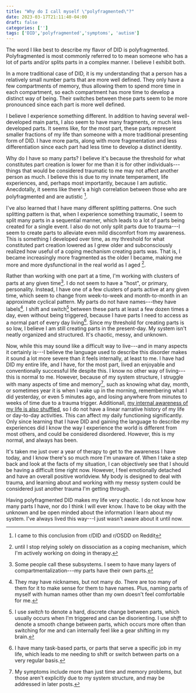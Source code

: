 ```yaml
---
title: "Why do I call myself \"polyfragmented\"?"
date: 2023-03-17T21:11:40-04:00
draft: false
categories: ['']
tags: ['DID','polyfragmented','symptoms', 'autism']
---
```



The word I like best to describe my flavor of DID is polyfragmented. 
Polyfragmented is most commonly referred to to mean someone who has a lot of parts and/or splits parts in a complex manner. I believe I exhibit both.

In a more traditional case of DID, it is my understanding that a person has a relatively small number parts that are more well defined. They only have a few compartments of memory, thus allowing them to spend more time in each compartment, so each compartment has more time to develop a distinct way of being. Their switches between these parts seem to be more pronounced since each part is more well defined.  

I believe I experience something different. In addition to having several well-developed main parts, I also seem to have many fragments, or much less developed parts. It seems like, for the most part, these parts represent smaller fractions of my life than someone with a more traditional presenting form of DID. I have more parts, along with more fragmentation and less differentiation since each part had less time to develop a distinct identity. 
[^1]: They may have nicknames, but not many do. There are too many of them for it to make sense for them to have names. Plus, naming parts of myself with human names other than my own doesn't feel comfortable for me.

Why do I have so many parts? I believe it's because the threshold for what constitutes part creation is lower for me than it is for other individuals---things that would be considered traumatic to me may not affect another person as much. I believe this is due to my innate temperament, life experiences, and, perhaps most importantly, because I am autistic. Anecdotally, it seems like there's a high correlation between those who are polyfragmented and are autistic [^2].

[^2]: I came to this conclusion from r/DID and r/OSDD on Reddit

I've also learned that I have many different splitting patterns.
One such splitting pattern is that, when I experience something traumatic, I seem to split many parts in a sequential manner, which leads to a lot of parts being created for a single event.
I also do not only split parts due to trauma---I seem to create parts to alleviate even mild discomfort from my awareness. This is something I developed over time, as my threshold for what constituted part creation lowered as I grew older and subconsciously realized how useful of a coping mechanism creating parts was. That is, I became increasingly more fragmented as the older I became, making me more and more dysfunctional in the real world as I aged [^7].


[^7]: until I stop relying solely on dissociation as a coping mechanism, which I'm actively working on doing in therapy.



Rather than working with one part at a time, I'm working with clusters of parts at any given time[^5]. 
I do not seem to have a "host", or primary, personality. Instead, I have one of a few clusters of parts active at any given time, which seem to change from week-to-week and month-to-month in an approximate cyclical pattern.
My parts do not have names---they have labels[^1].
I shift and switch[^6] between these parts at least a few dozen times a day, even without being triggered, because I have parts I need to access as a normal part of every day living[^10]. 
Since my threshold for creating parts is so low, I believe I am still creating parts in the present-day.
My system isn't neatly organized and structured. It's chaotic, messy, and unknown.
[^5]: Some people call these subsystems. I seem to have many layers of compartmentalization---my parts have their own parts.
[^6]: I use _switch_ to denote a hard, discrete change between parts, which usually occurs when I'm triggered and can be disorienting. I use _shift_ to denote a smooth change between parts, which occurs more often than switching for me and can internally feel like a gear shifting in my brain.
[^10]: I have many task-based parts, or parts that serve a specific job in my life, which leads to me needing to shift or switch between parts on a very regular basis.

Now, while this may sound like a difficult way to live---and in many aspects it certainly is---I believe the language used to describe this disorder makes it sound a lot more severe than it feels internally, at least to me. 
I have had DID my entire life, and I have, for the most part, lived an enjoyable and conventionally successful life despite this. I know no other way of living---this is normal to me. 
However, because of my system structure, I struggle with many aspects of time and memory[^8], such as knowing what day, month, or sometimes year it is when I wake up in the morning, remembering what I did yesterday, or even 5 minutes ago, and losing anywhere from minutes to weeks of time due to a trauma trigger. 
Additionall, [my internal awareness of my life is also shuffled](/posts/shuffledawareness/), so I do not have a linear narrative history of my life or day-to-day activities.
This can affect my daily functioning significantly.
Only since learning that I have DID and gaining the language to describe my experiences did I know the way I experience the world is different from most others, and could be considered disordered. However, this is my normal, and always has been.

[^8]: My symptoms include more than just time and memory problems, but those aren't explicitly due to my system structure, and may be addressed in later posts.

It's taken me just over a year of therapy to get to the awareness I have today, and I know there's so much more I'm unaware of. 
When I take a step back and look at the facts of my situation, I can objectively see that I should be having a difficult time right now. However, I feel emotionally detached and have an overall positive worldview. 
My body is designed to deal with trauma, and learning about and working with my messy system could be considered just another trauma I'm getting through.


Having polyfragmented DID makes my life very chaotic. I do not know how many parts I have, nor do I think I will ever know. I have to be okay with the unknown and be open minded about the information I learn about my system. I've always lived this way---I just wasn't aware about it until now.
